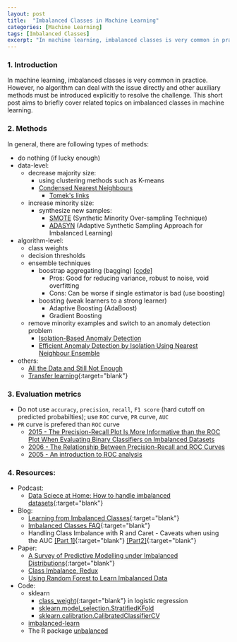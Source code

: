 ```yaml
---
layout: post
title:  "Imbalanced Classes in Machine Learning"
categories: [Machine Learning]
tags: [Imbalanced Classes]
excerpt: "In machine learning, imbalanced classes is very common in practice. However, no algorithm can deal with the issue directly and other auxiliary methods must be introduced explicitly to resolve the challenge. This short post aims to briefly cover related topics on imbalanced classes in machine learning."
---
```


### 1. Introduction
In machine learning, imbalanced classes is very common in practice. However, no algorithm can deal with the issue directly and other auxiliary methods must be introduced explicitly to resolve the challenge. This short post aims to briefly cover related topics on imbalanced classes in machine learning. 

### 2. Methods
In general, there are following types of methods:
- do nothing (if lucky enough)
- data-level:
  - decrease majority size:
    - using clustering methods such as K-means
    - [Condensed Nearest Neighbours](https://doi.org/10.1109/TSMC.1976.4309452)
      - [Tomek's links](http://contrib.scikit-learn.org/imbalanced-learn/stable/under_sampling.html#tomek-links)
  - increase minority size:
    - synthesize new samples: 
      - [SMOTE](https://www.cs.cmu.edu/afs/cs/project/jair/pub/volume16/chawla02a-html/chawla2002.html) (Synthetic Minority Over-sampling Technique)
      - [ADASYN](http://sci2s.ugr.es/keel/pdf/algorithm/congreso/2008-He-ieee.pdf) (Adaptive Synthetic Sampling Approach for Imbalanced Learning)
- algorithm-level:
  - class weights
  - decision thresholds 
  - ensemble techniques 
    - boostrap aggregating (bagging) [[code]](https://github.com/silicon-valley-data-science/learning-from-imbalanced-classes/blob/master/blagging.py)
      - Pros: Good for reducing variance, robust to noise, void overfitting
      - Cons: Can be worse if single estimator is bad (use boosting)
    - boosting (weak learners to a strong learner)
      - Adaptive Boosting (AdaBoost)
      - Gradient Boosting
  - remove minority examples and switch to an anomaly detection problem
    - [Isolation-Based Anomaly Detection](https://cs.nju.edu.cn/zhouzh/zhouzh.files/publication/tkdd11.pdf)
    - [Efficient Anomaly Detection by Isolation Using Nearest Neighbour Ensemble](http://ieeexplore.ieee.org/document/7022664/)
- others:
  - [All the Data and Still Not Enough](https://www.oreilly.com/learning/all-the-data-and-still-not-enough)
  - [Transfer learning](http://dl.acm.org/citation.cfm?id=2597426){:target="blank"}
  
### 3. Evaluation metrics
- Do not use `accuracy`, `precision`, `recall`, `F1 score` (hard cutoff on predicted probabilties); use `ROC` curve, `PR` curve, `AUC`
- `PR` curve is prefered than `ROC` curve
  - [2015 - The Precision-Recall Plot Is More Informative than the ROC Plot When Evaluating Binary Classifiers on Imbalanced Datasets](http://journals.plos.org/plosone/article?id=10.1371/journal.pone.0118432)
  - [2006 - The Relationship Between Precision-Recall and ROC Curves](http://pages.cs.wisc.edu/~jdavis/davisgoadrichcamera2.pdf)
  - [2005 - An introduction to ROC analysis](http://people.inf.elte.hu/kiss/11dwhdm/roc.pdf)

### 4. Resources:
- Podcast: 
  - [Data Sciece at Home: How to handle imbalanced datasets](https://datascienceathome.podbean.com/e/imbalanced-datasets/){:target="blank"}
- Blog: 
  - [Learning from Imbalanced Classes](https://www.svds.com/learning-imbalanced-classes/){:target="blank"}
  - [Imbalanced Classes FAQ](https://www.svds.com/imbalanced-classes-faq/){:target="blank"}
  - Handling Class Imbalance with R and Caret - Caveats when using the AUC [[Part 1]](http://dpmartin42.github.io/blogposts/r/imbalanced-classes-part-1){:target="blank"} [[Part2]](http://dpmartin42.github.io/blogposts/r/imbalanced-classes-part-2){:target="blank"}
- Paper: 
  - [A Survey of Predictive Modelling under Imbalanced Distributions](https://arxiv.org/abs/1505.01658){:target="blank"}
  - [Class Imbalance, Redux](https://pdfs.semanticscholar.org/a8ef/5a810099178b70d1490a4e6fc4426b642cde.pdf)
  - [Using Random Forest to Learn Imbalanced Data](http://statistics.berkeley.edu/sites/default/files/tech-reports/666.pdf)
- Code:
  - sklearn
    - [class_weight](http://scikit-learn.org/stable/modules/generated/sklearn.linear_model.LogisticRegression.html){:target="blank"} in logistic regression
    - [sklearn.model_selection.StratifiedKFold](http://scikit-learn.org/stable/modules/generated/sklearn.model_selection.StratifiedKFold.html)
    - [sklearn.calibration.CalibratedClassifierCV](http://scikit-learn.org/stable/modules/generated/sklearn.calibration.CalibratedClassifierCV.html)
  - [imbalanced-learn](https://github.com/scikit-learn-contrib/imbalanced-learn)
  - The R package [unbalanced](https://cran.r-project.org/web/packages/unbalanced/index.html)

